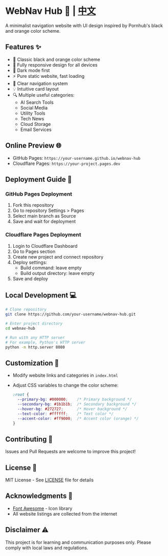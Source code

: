 # WebNav Hub 🚀 | [中文](README.md)

A minimalist navigation website with UI design inspired by Pornhub's black and orange color scheme.

## Features ✨

- 🎨 Classic black and orange color scheme
- 📱 Fully responsive design for all devices
- 🌙 Dark mode first
- ⚡ Pure static website, fast loading
- 🎯 Clear navigation system
- 💡 Intuitive card layout
- 🔍 Multiple useful categories:
  - AI Search Tools
  - Social Media
  - Utility Tools
  - Tech News
  - Cloud Storage
  - Email Services

## Online Preview 🌐

- GitHub Pages: `https://your-username.github.io/webnav-hub`
- Cloudflare Pages: `https://your-project.pages.dev`

## Deployment Guide 🚀

### GitHub Pages Deployment

1. Fork this repository
2. Go to repository Settings > Pages
3. Select main branch as Source
4. Save and wait for deployment

### Cloudflare Pages Deployment

1. Login to Cloudflare Dashboard
2. Go to Pages section
3. Create new project and connect repository
4. Deploy settings:
   - Build command: leave empty
   - Build output directory: leave empty
5. Save and deploy

## Local Development 💻

```bash
# Clone repository
git clone https://github.com/your-username/webnav-hub.git

# Enter project directory
cd webnav-hub

# Run with any HTTP server
# For example, Python's HTTP server
python -m http.server 8080
```

## Customization 🔧

- Modify website links and categories in `index.html`
- Adjust CSS variables to change the color scheme:

  ```css
  :root {
    --primary-bg: #000000;    /* Primary background */
    --secondary-bg: #1b1b1b;  /* Secondary background */
    --hover-bg: #272727;      /* Hover background */
    --text-color: #ffffff;    /* Text color */
    --accent-color: #ff9000;  /* Accent color (orange) */
  }
  ```

## Contributing 🤝

Issues and Pull Requests are welcome to improve this project!

## License 📄

MIT License - See [LICENSE](LICENSE) file for details

## Acknowledgments 🙏

- [Font Awesome](https://fontawesome.com/) - Icon library
- All website listings are collected from the internet

## Disclaimer ⚠️

This project is for learning and communication purposes only. Please comply with local laws and regulations.